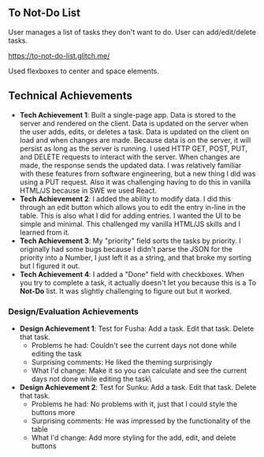 ## To Not-Do List
User manages a list of tasks they don't want to do. User can add/edit/delete tasks.

https://to-not-do-list.glitch.me/

Used flexboxes to center and space elements.

## Technical Achievements
- **Tech Achievement 1**: Built a single-page app. Data is stored to the server and rendered on the client. Data is updated on the server when the user adds, edits, or deletes a task. Data is updated on the client on load and when changes are made. Because data is on the server, it will persist as long as the server is running. I used HTTP GET, POST, PUT, and DELETE requests to interact with the server. When changes are made, the response sends the updated data. I was relatively familiar with these features from software engineering, but a new thing I did was using a PUT request. Also it was challenging having to do this in vanilla HTML/JS because in SWE we used React.
- **Tech Achievement 2**: I added the ability to modify data. I did this through an edit button which allows you to edit the entry in-line in the table. This is also what I did for adding entries. I wanted the UI to be simple and minimal. This challenged my vanilla HTML/JS skills and I learned from it.
- **Tech Achievement 3**: My "priority" field sorts the tasks by priority. I originally had some bugs because I didn't parse the JSON for the priority into a Number, I just left it as a string, and that broke my sorting but I figured it out.
- **Tech Achievement 4**: I added a "Done" field with checkboxes. When you try to complete a task, it actually doesn't let you because this is a To **Not-Do** list. It was slightly challenging to figure out but it worked.

### Design/Evaluation Achievements
- **Design Achievement 1**: Test for Fusha: Add a task. Edit that task. Delete that task.
  - Problems he had: Couldn't see the current days not done while editing the task
  - Surprising comments: He liked the theming surprisingly
  - What I'd change: Make it so you can calculate and see the current days not done while editing the task\
- **Design Achievement 2**: Test for Sunku: Add a task. Edit that task. Delete that task.
  - Problems he had: No problems with it, just that I could style the buttons more
  - Surprising comments: He was impressed by the functionality of the table
  - What I'd change: Add more styling for the add, edit, and delete buttons
